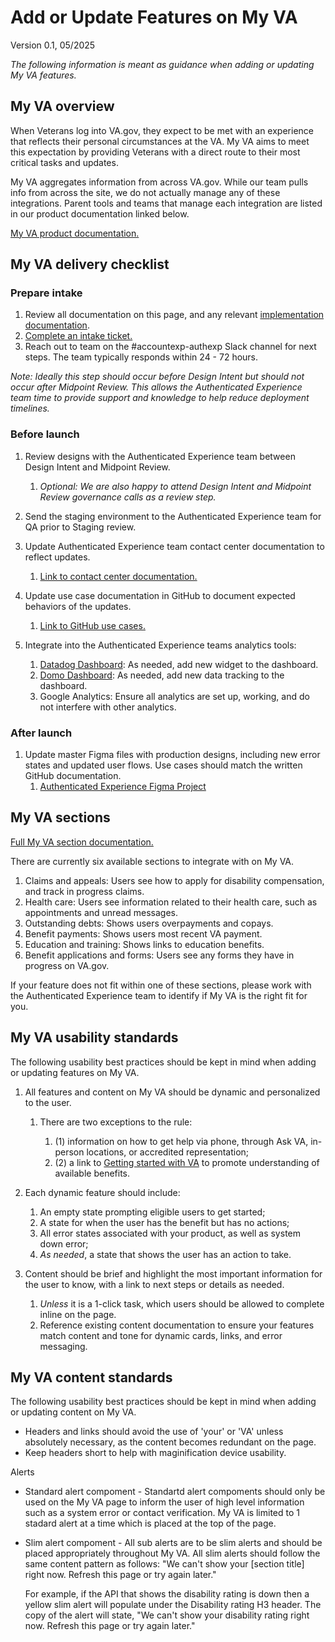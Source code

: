 # Add or Update Features on My VA

Version 0.1, 05/2025

_The following information is meant as guidance when adding or updating My VA features._


## My VA overview

When Veterans log into VA.gov, they expect to be met with an experience that reflects their personal circumstances at the VA. My VA aims to meet this expectation by providing Veterans with a direct route to their most critical tasks and updates.

My VA aggregates information from across VA.gov. While our team pulls info from across the site, we do not actually manage any of these integrations. Parent tools and teams that manage each integration are listed in our product documentation linked below.

[My VA product documentation.](https://github.com/department-of-veterans-affairs/va.gov-team/tree/master/products/identity-personalization/my-va)


## My VA delivery checklist

### Prepare intake

1. Review all documentation on this page, and any relevant [implementation documentation](https://github.com/department-of-veterans-affairs/va.gov-team/blob/master/products/identity-personalization/team/intake.md#common-integration-documentation).
2. [Complete an intake ticket.](https://github.com/department-of-veterans-affairs/va.gov-team/issues/new?template=auth-exp-request.yml)
3. Reach out to team on the #accountexp-authexp Slack channel for next steps. The team typically responds within 24 - 72 hours.

*Note: Ideally this step should occur before Design Intent but should not occur after Midpoint Review. This allows the Authenticated Experience team time to provide support and knowledge to help reduce deployment timelines.*


### Before launch

1. Review designs with the Authenticated Experience team between Design Intent and Midpoint Review.
   1. _Optional: We are also happy to attend Design Intent and Midpoint Review governance calls as a review step._

2. Send the staging environment to the Authenticated Experience team for QA prior to Staging review.

3. Update Authenticated Experience team contact center documentation to reflect updates.
   1. [Link to contact center documentation.](https://github.com/department-of-veterans-affairs/va.gov-team/blob/master/products/identity-personalization/my-va/product/product-guides.md)

4. Update use case documentation in GitHub to document expected behaviors of the updates.
   1. [Link to GitHub use cases.](https://github.com/department-of-veterans-affairs/va.gov-team/tree/master/products/identity-personalization/my-va/use-cases)

5. Integrate into the Authenticated Experience teams analytics tools:

   1. [Datadog Dashboard](https://vagov.ddog-gov.com/dashboard/4dk-pwd-mni/authenticated-experience-my-va?fromUser=false&refresh_mode=sliding&from_ts=1741082862507&to_ts=1741097262507&live=true): As needed, add new widget to the dashboard.
   2. [Domo Dashboard](https://va-gov.domo.com/page/1167851935): As needed, add new data tracking to the dashboard.
   3. Google Analytics: Ensure all analytics are set up, working, and do not interfere with other analytics.


### After launch

1. Update master Figma files with production designs, including new error states and updated user flows. Use cases should match the written GitHub documentation.
   1. [Authenticated Experience Figma Project](https://www.figma.com/files/project/176473451)


## My VA sections

[Full My VA section documentation.](https://dvagov.sharepoint.com/:x:/s/AuthenticatedExperience2/Ect662e3rshFnRRMAFBGM6QBXDSvIwWqagHtnww5KmWx4Q?e=YrIr4m)

There are currently six available sections to integrate with on My VA.

1. Claims and appeals: Users see how to apply for disability compensation, and track in progress claims.
2. Health care: Users see information related to their health care, such as appointments and unread messages.
3. Outstanding debts: Shows users overpayments and copays.
4. Benefit payments: Shows users most recent VA payment.
5. Education and training: Shows links to education benefits.
6. Benefit applications and forms: Users see any forms they have in progress on VA.gov.

If your feature does not fit within one of these sections, please work with the Authenticated Experience team to identify if My VA is the right fit for you.


## My VA usability standards

The following usability best practices should be kept in mind when adding or updating features on My VA.

1. All features and content on My VA should be dynamic and personalized to the user.

   1. There are two exceptions to the rule:

      1. (1) information on how to get help via phone, through Ask VA, in-person locations, or accredited representation;
      2. (2) a link to [Getting started with VA](https://www.va.gov/resources/getting-started-with-va/) to promote understanding of available benefits.

2. Each dynamic feature should include:

   1. An empty state prompting eligible users to get started;
   2. A state for when the user has the benefit but has no actions;
   3. All error states associated with your product, as well as system down error;
   4. _As needed_, a state that shows the user has an action to take.

3. Content should be brief and highlight the most important information for the user to know, with a link to next steps or details as needed.

   1. _Unless_ it is a 1-click task, which users should be allowed to complete inline on the page.
   2. Reference existing content documentation to ensure your features match content and tone for dynamic cards, links, and error messaging.

## My VA content standards

The following usability best practices should be kept in mind when adding or updating content on My VA.

- Headers and links should avoid the use of 'your' or 'VA' unless absolutely necessary, as the content becomes redundant on the page.
- Keep headers short to help with maginification device usability.

Alerts
- Standard alert compoment - Standartd alert compoments should only be used on the My VA page to inform the user of high level information such as a system error or contact verification. My VA is limited to 1 stadard alert at a time which is placed at the top of the page. 
- Slim alert compoment - All sub alerts are to be slim alerts and should be placed appropriately throughout My VA. All slim alerts should follow the same content pattern as follows: "We can't show your [section title] right now. Refresh this page or try again later."

    For example, if the API that shows the disability rating is down then a yellow slim alert will populate under the Disability rating H3 header. The copy of the alert will state, "We can't show your disability rating right now. Refresh this page or try again later."
